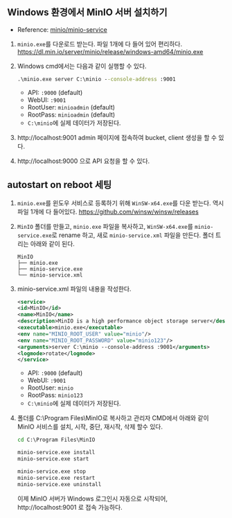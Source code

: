 ## Windows 환경에서 MinIO 서버 설치하기
- Reference: [minio/minio-service](https://github.com/minio/minio-service/blob/master/windows/README.md)

1. `minio.exe`를 다운로드 받는다. 파일 1개에 다 들어 있어 편리하다.
    https://dl.min.io/server/minio/release/windows-amd64/minio.exe

2. Windows cmd에서는 다음과 같이 실행할 수 있다.

    ```cmd
    .\minio.exe server C:\minio --console-address :9001
    ```
    - API: `:9000` (default)
    - WebUI: `:9001`
    - RootUser: `minioadmin` (default)
    - RootPass: `minioadmin` (default)
    - `C:\minio`에 실제 데이터가 저장된다.

3. http://localhost:9001 admin 페이지에 접속하여 bucket, client 생성을 할 수 있다. 

4. http://localhost:9000 으로 API 요청을 할 수 있다.

## autostart on reboot 세팅

1. `minio.exe`를 윈도우 서비스로 등록하기 위해 `WinSW-x64.exe`를 다운 받는다. 역시 파일 1개에 다 들어있다.
    https://github.com/winsw/winsw/releases

2. `MinIO` 폴더를 만들고, `minio.exe` 파일을 복사하고, `WinSW-x64.exe`를 `minio-service.exe`로 rename 하고, 새로 `minio-service.xml` 파일을 만든다. 폴더 트리는 아래와 같이 된다.

    ```
    MinIO
    ├── minio.exe
    ├── minio-service.exe
    └── minio-service.xml
    ```

3. minio-service.xml 파일의 내용을 작성한다.

    ```xml
    <service>
    <id>MinIO</id>
    <name>MinIO</name>
    <description>MinIO is a high performance object storage server</description>
    <executable>minio.exe</executable>
    <env name="MINIO_ROOT_USER" value="minio"/>
    <env name="MINIO_ROOT_PASSWORD" value="minio123"/>
    <arguments>server C:\minio --console-address :9001</arguments>
    <logmode>rotate</logmode>
    </service>
    ```
    - API: `:9000` (default)
    - WebUI: `:9001`
    - RootUser: `minio`
    - RootPass: `minio123`
    - `C:\minio`에 실제 데이터가 저장된다.

4. 폴더를 C:\Program Files\MinIO로 복사하고 관리자 CMD에서 아래와 같이 MinIO 서비스를 설치, 시작, 중단, 재시작, 삭제 할수 있다.
    ```cmd
    cd C:\Program Files\MinIO

    minio-service.exe install
    minio-service.exe start

    minio-service.exe stop
    minio-service.exe restart
    minio-service.exe uninstall
    ```
    이제 MinIO 서버가 Windows 로그인시 자동으로 시작되어, http://localhost:9001 로 접속 가능하다.
